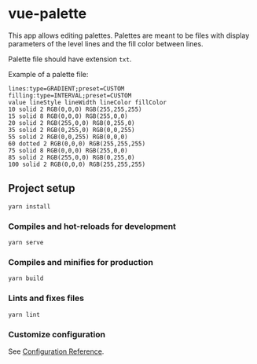# vue-palette

This app allows editing palettes. Palettes are meant to be files with display parameters of the level lines and the fill color between lines.

Palette file should have extension `txt`.

Example of a palette file:
```
lines:type=GRADIENT;preset=CUSTOM
filling:type=INTERVAL;preset=CUSTOM
value lineStyle lineWidth lineColor fillColor
10 solid 2 RGB(0,0,0) RGB(255,255,255)
15 solid 8 RGB(0,0,0) RGB(255,0,0)
20 solid 2 RGB(255,0,0) RGB(0,255,0)
35 solid 2 RGB(0,255,0) RGB(0,0,255)
55 solid 2 RGB(0,0,255) RGB(0,0,0)
60 dotted 2 RGB(0,0,0) RGB(255,255,255)
75 solid 8 RGB(0,0,0) RGB(255,0,0)
85 solid 2 RGB(255,0,0) RGB(0,255,0)
100 solid 2 RGB(0,0,0) RGB(255,255,255)
```

## Project setup
```
yarn install
```

### Compiles and hot-reloads for development
```
yarn serve
```

### Compiles and minifies for production
```
yarn build
```

### Lints and fixes files
```
yarn lint
```

### Customize configuration
See [Configuration Reference](https://cli.vuejs.org/config/).

